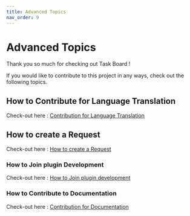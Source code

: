 ```yaml
---
title: Advanced Topics
nav_order: 9
---
```


# Advanced Topics

Thank you so much for checking out Task Board !

If you would like to contribute to this project in any ways, check out the following topics.

## How to Contribute for Language Translation

Check-out here : [Contribution for Language Translation](./Contribution_For_Languages.md)

## How to create a Request

Check-out here : [How to create a Request](./HowToCreateRequest.md)

### How to Join plugin Development

Check-out here : [How to Join plugin development](./HowToJoinDevelopment.md)

### How to Contribute to Documentation

Check-out here : [Contribution for Documentation](./Contribution_For_Docs.md)
